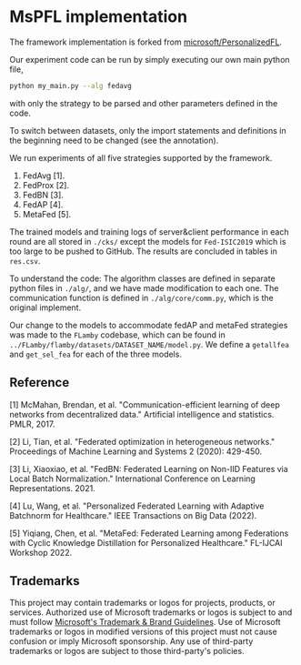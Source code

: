 # MsPFL implementation

The framework implementation is forked from [microsoft/PersonalizedFL](https://github.com/microsoft/PersonalizedFL.git).

Our experiment code can be run by simply executing our own main python file,

````bash
python my_main.py --alg fedavg
````

with only the strategy to be parsed and other parameters defined in the code.

To switch between datasets, only the import statements and definitions in the beginning need to be changed (see the annotation).

We run experiments of all five strategies supported by the framework. 

1. FedAvg [1].
2. FedProx [2].
3. FedBN [3].
4. FedAP [4].
5. MetaFed [5].

The trained models and training logs of server&client performance in each round are all stored in `./cks/` except the models for `Fed-ISIC2019` which is too large to be pushed to GitHub. The results are concluded in tables in `res.csv`.

To understand the code: The algorithm classes are defined in separate python files in `./alg/`, and we have made modification to each one. The communication function is defined in `./alg/core/comm.py`, which is the original implement.

Our change to the models to accommodate fedAP and metaFed strategies was made to the `FLamby` codebase, which can be found in `../FLamby/flamby/datasets/DATASET_NAME/model.py`. We define a `getallfea` and `get_sel_fea` for each of the three models.

## Reference

[1] McMahan, Brendan, et al. "Communication-efficient learning of deep networks from decentralized data." Artificial intelligence and statistics. PMLR, 2017.

[2] Li, Tian, et al. "Federated optimization in heterogeneous networks." Proceedings of Machine Learning and Systems 2 (2020): 429-450.

[3] Li, Xiaoxiao, et al. "FedBN: Federated Learning on Non-IID Features via Local Batch Normalization." International Conference on Learning Representations. 2021.

[4] Lu, Wang, et al. "Personalized Federated Learning with Adaptive Batchnorm for Healthcare." IEEE Transactions on Big Data (2022).

[5] Yiqiang, Chen, et al. "MetaFed: Federated Learning among Federations with Cyclic Knowledge Distillation for Personalized Healthcare." FL-IJCAI Workshop 2022.

## Trademarks

This project may contain trademarks or logos for projects, products, or services. Authorized use of Microsoft trademarks or logos is subject to and must follow [Microsoft's Trademark & Brand Guidelines](https://www.microsoft.com/en-us/legal/intellectualproperty/trademarks/usage/general). Use of Microsoft trademarks or logos in modified versions of this project must not cause confusion or imply Microsoft sponsorship. Any use of third-party trademarks or logos are subject to those third-party's policies.
